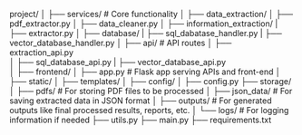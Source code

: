 project/
│
├── services/               # Core functionality
│   ├── data_extraction/
│       ├── pdf_extractor.py
│       ├── data_cleaner.py
│   ├── information_extraction/
|       ├── extractor.py
│   ├── database/
|       ├── sql_dabatase_handler.py
|       ├── vector_database_handler.py
│
├── api/                    # API routes
│   ├── extraction_api.py   
│   ├── sql_database_api.py
|   ├── vector_database_api.py    
│
├── frontend/
│   ├── app.py              # Flask app serving APIs and front-end
│   ├── static/
│   ├── templates/
│
├── config/
│   ├── config.py
├── storage/
│   ├── pdfs/          # For storing PDF files to be processed
│   ├── json_data/     # For saving extracted data in JSON format
│   ├── outputs/       # For generated outputs like final processed results, reports, etc.
│   └── logs/          # For logging information if needed
├── utils.py
├── main.py
├── requirements.txt

